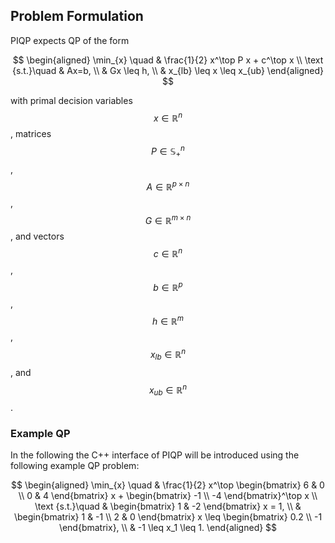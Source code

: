 ## Problem Formulation

PIQP expects QP of the form

$$
\begin{aligned}
\min_{x} \quad & \frac{1}{2} x^\top P x + c^\top x \\
\text {s.t.}\quad & Ax=b, \\
& Gx \leq h, \\
& x_{lb} \leq x \leq x_{ub}
\end{aligned}
$$

with primal decision variables $$x \in \mathbb{R}^n$$, matrices $$P\in \mathbb{S}_+^n$$, $$A \in \mathbb{R}^{p \times n}$$,  $$G \in \mathbb{R}^{m \times n}$$, and vectors $$c \in \mathbb{R}^n$$, $$b \in \mathbb{R}^p$$, $$h \in \mathbb{R}^m$$, $$x_{lb} \in \mathbb{R}^n$$, and $$x_{ub} \in \mathbb{R}^n$$.

### Example QP

In the following the C++ interface of PIQP will be introduced using the following example QP problem:

$$
\begin{aligned}
\min_{x} \quad & \frac{1}{2} x^\top \begin{bmatrix} 6 & 0 \\ 0 & 4 \end{bmatrix} x + \begin{bmatrix} -1 \\ -4 \end{bmatrix}^\top x \\
\text {s.t.}\quad & \begin{bmatrix} 1 & -2 \end{bmatrix} x = 1, \\
& \begin{bmatrix} 1 & -1 \\ 2 & 0 \end{bmatrix} x \leq \begin{bmatrix} 0.2 \\ -1 \end{bmatrix}, \\
& -1 \leq x_1 \leq 1.
\end{aligned}
$$